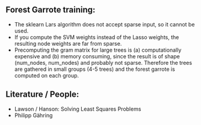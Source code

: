 ## Forest Garrote training:
* The sklearn Lars algorithm does not accept sparse input, so it cannot be used.
* If you compute the SVM weights instead of the Lasso weights, the resulting node weights are far from sparse.
* Precomputing the gram matrix for large trees is (a) computationally expensive and (b) memory consuming, since the result is of shape (num_nodes, num_nodes) and probably not sparse. Therefore the trees are gathered in small groups (4-5 trees) and the forest garrote is computed on each group.

## Literature / People:
* Lawson / Hanson: Solving Least Squares Problems
* Philipp Gähring
